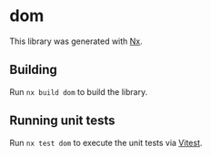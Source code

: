 # dom

This library was generated with [Nx](https://nx.dev).

## Building

Run `nx build dom` to build the library.

## Running unit tests

Run `nx test dom` to execute the unit tests via [Vitest](https://vitest.dev/).
